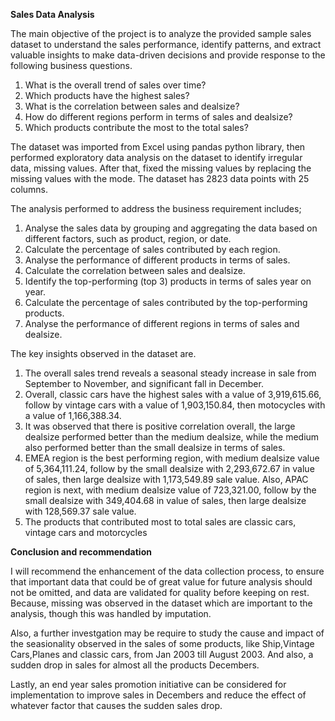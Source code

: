 **Sales Data Analysis**

The main objective of the project is to analyze the provided sample sales dataset to understand the sales performance, identify patterns, and extract valuable insights to make data-driven decisions  and provide response to the following business questions.

1.  What is the overall trend of sales over time?
2.  Which products have the highest sales?
3.  What is the correlation between sales and dealsize?
4.  How do different regions perform in terms of sales and dealsize?
5.  Which products contribute the most to the total sales?

The dataset was imported from Excel using pandas python library, then performed exploratory data analysis on the dataset to identify irregular data, missing values. After that, fixed the missing values by replacing the missing values with the mode. The dataset has 2823 data points with 25 columns.

The analysis performed to address the business requirement  includes;

1.  Analyse the sales data by grouping and aggregating the data based on different factors, such as product, region, or date.
2.  Calculate the percentage of sales contributed by each region. 
3.  Analyse the performance of different products in terms of sales. 
4.  Calculate the correlation between sales and dealsize.
5.  Identify the top-performing (top 3) products in terms of sales year on year.
6.  Calculate the percentage of sales contributed by the top-performing products.
7.  Analyse the performance of different regions in terms of sales and dealsize.   

The key insights observed in the dataset are.

1.  The overall sales trend reveals a seasonal steady increase in sale from September to November, and significant fall in December.
2.  Overall, classic cars have the highest sales with a value of 3,919,615.66, follow by vintage cars with a value of 1,903,150.84, then motocycles with a value of 1,166,388.34.
3.  It was observed that there is positive correlation overall, the large dealsize performed better than the medium dealsize, while the medium also performed better than the small dealsize in terms of sales.
4.  EMEA region is the best performing region, with medium dealsize value of 5,364,111.24, follow by the small dealsize with 2,293,672.67 in value of sales, then large dealsize with 1,173,549.89 sale value. Also, APAC region is next, with medium dealsize value of 723,321.00, follow by the small dealsize with 349,404.68 in value of sales, then large dealsize with 128,569.37 sale value.
5.  The products that contributed most to total sales are classic cars, vintage cars and motorcycles

**Conclusion and recommendation**

I will recommend the enhancement of the data collection process, to ensure that important data that could be of great value for future analysis should not be omitted, and data are validated for quality before keeping on rest. Because, missing was observed in the dataset which are important to the analysis, though this was handled by imputation.

Also, a further investgation may be require to study the cause and impact of the seasionality observed in the sales of some products, like Ship,Vintage Cars,Planes and classic cars, from Jan 2003 till August 2003. And also, a sudden drop in sales for almost all the products Decembers.

Lastly, an end year sales promotion initiative can be considered for implementation to improve sales in Decembers and reduce the effect of whatever factor that causes the sudden sales drop.
